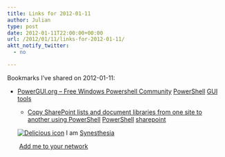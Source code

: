 ```yaml
---
title: Links for 2012-01-11
author: Julian
type: post
date: 2012-01-11T22:00:00+00:00
url: /2012/01/11/links-for-2012-01-11/
aktt_notify_twitter:
  - no

---
```

Bookmarks I&#8217;ve shared on 2012-01-11:

  * [PowerGUI.org &#8211; Free Windows Powershell Community][1] 
    [PowerShell][2] [GUI][3] [tools][4] </li> 
    
      * [Copy SharePoint lists and document libraries from one site to another using PowerShell][5] 
        [PowerShell][2] [sharepoint][6] </li> </ul> 
        
        <p class="deliciouslink">
          <a href="http://del.icio.us/synesthesia" title="See all my bookmarks on del.icio.us"><img src="https://www.synesthesia.co.uk/images/deliciousicon.jpg" alt="Delicious icon" /></a>&nbsp;I am <a href="http://del.icio.us/synesthesia" title="See all my bookmarks on del.icio.us">Synesthesia</a>
        </p>
        
        <p class="deliciouslink">
          <a href="http://del.icio.us/network?add=synesthesia" title="Add me to your del.icio.us network"><img src="https://www.synesthesia.co.uk/images/add.gif" alt="" /></a>&nbsp;<a href="http://del.icio.us/network?add=synesthesia" title="Add me to your del.icio.us network">Add me to your network</a>
        </p>

 [1]: http://powergui.org/index.jspa
 [2]: http://www.delicious.com/synesthesia/PowerShell
 [3]: http://www.delicious.com/synesthesia/GUI
 [4]: http://www.delicious.com/synesthesia/tools
 [5]: http://get-spscripts.com/2011/10/copy-sharepoint-lists-and-document.html
 [6]: http://www.delicious.com/synesthesia/sharepoint